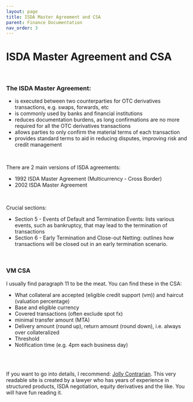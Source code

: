 ```yaml
---
layout: page
title: ISDA Master Agreement and CSA
parent: Finance Documentation
nav_order: 3
---
```


# ISDA Master Agreement and CSA

<br />

### The ISDA Master Agreement:

- is executed between two counterparties for OTC derivatives transactions, e.g. swaps, forwards, etc
- is commonly used by banks and financial institutions
- reduces documentation burdens, as long confirmations are no more required for all the OTC derivatives transactions
- allows parties to only confirm the material terms of each transaction
- provides standard terms to aid in reducing disputes, improving risk and credit management

<br />

There are 2 main versions of ISDA agreements:

- 1992 ISDA Master Agreement (Multicurrency - Cross Border)
- 2002 ISDA Master Agreement

<br />

Crucial sections:

- Section 5 - Events of Default and Termination Events: lists various events, such as bankruptcy, that may lead to the termination of transactions
- Section 6 - Early Termination and Close-out Netting: outlines how transactions will be closed out in an early termination scenario.

<br />

### VM CSA

I usually find paragraph 11 to be the meat. You can find these in the CSA:
- What collateral are accepted (eligible credit support (vm)) and haircut (valuation percentage) 
- Base and eligible currency 
- Covered transactions (often exclude spot fx) 
- minimal transfer amount (MTA)
- Delivery amount (round up), return amount (round down), i.e. always over collateralized 
- Threshold
- Notification time (e.g. 4pm each business day)

<br /><br />

If you want to go into details, I recommend:
[Jolly Contrarian](https://jollycontrarian.com/index.php?title=Main_Page).
This very readable site is created by a lawyer who has years of experience in structured products, ISDA negotiation, equity derivatives and the like. You will have fun reading it.
